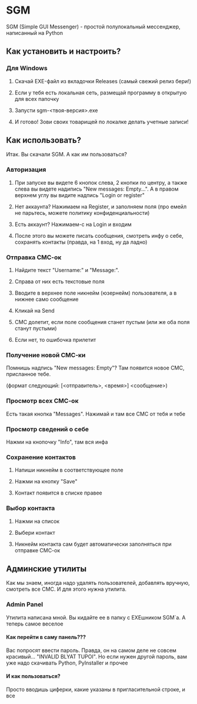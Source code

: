 # SGM
SGM (Simple GUI Messenger) - простой полулокальный мессенджер, написанный на Python

<h2>Как установить и настроить?</h2>

<h3>Для Windows</h3>

1. Скачай EXE-файл из вкладочки Releases (самый свежий релиз бери!)

2. Если у тебя есть локальная сеть, размещай программу в открытую для всех папочку

3. Запусти sgm-<твоя-версия>.exe

4. И готово! Зови своих товарищей по локалке делать учетные записи!

<h2>Как использовать?</h2>

Итак. Вы скачали SGM. А как им пользоваться? 

<h3>Авторизация</h3>

1. При запуске вы видете 6 кнопок слева, 2 кнопки по центру, а также слева вы видете надипись "New messages: Empty...". А в правом верхнем углу вы видите надпись "Login or register"

2. Нет аккаунта? Нажимаем на Register, и заполняем поля (про емейл не парьтесь, можете политику конфиденциальности)

3. Есть аккаунт? Нажимаем-с на Login и входим

4. После этого вы можете писать сообщения, смотреть инфу о себе, сохранять контакты (правда, на 1 вход, ну да ладно)

<h3>Отправка СМС-ок</h3>

1. Найдите текст "Username:" и "Message:".

2. Справа от них есть текстовые поля

3. Вводите в верхнее поле никнейм (юзернейм) пользователя, а в нижнее само сообщение

4. Кликай на Send

5. СМС долетит, если поле сообщения станет пустым (или же оба поля станут пустыми)

6. Если нет, то ошибочка прилетит

<h3>Получение новой СМС-ки</h3>

Помнишь надпись "New messages: Empty"? Там появится новое СМС, присланное тебе.

(формат следующий: [<отправитель>, <время>] <сообщение>)

<h3>Просмотр всех СМС-ок</h3>

Есть такая кнопка "Messages". Нажимай и там все СМС от тебя и тебе

<h3>Просмотр сведений о себе</h3>

Нажми на кнопочку "Info", там вся инфа

<h3>Сохранение контактов</h3>

1. Напиши никнейм в соответствующее поле

2. Нажми на кнопку "Save"

3. Контакт появится в списке правее

<h3>Выбор контакта</h3>

1. Нажми на список

2. Выбери контакт

3. Никнейм контакта сам будет автоматически заполняться при отправке СМС-ок

<h2>Админские утилиты</h2>

Как мы знаем, иногда надо удалять пользователей, добавлять вручную, смотреть все СМС. И для этого нужна утилита.

<h3>Admin Panel</h3>

Утилита написана мной. Вы кидайте ее в папку с EXEшником SGM`а. А теперь самое веселое

<h4>Как перейти в саму панель???</h4>

Вас попросят ввести пароль. Правда, он на самом деле не совсем красивый... "INVALID BLYAT TUPOI". Но если нужен другой пароль, вам уже надо скачивать Python, PyInstaller и прочее

<h4>И как пользоваться?</h4>

Просто вводишь циферки, какие указаны в пригласительной строке, и все
